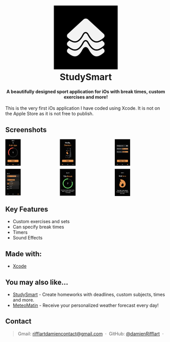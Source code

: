 
<h1 align="center">
  <br>
  <img src="./Graphics/shapylogov2.png" alt="ShapyIcon" width="200"></a>
  <br>
  StudySmart
  <br>
</h1>

<h4 align="center">A beautifully designed sport application for iOs with break times, custom exercises and more!</h4>

This is the very first iOs application I have coded using Xcode. It is not on the Apple Store as it is not free to publish.

## Screenshots
<div style="display: grid; grid-template-columns: repeat(auto-fit, minmax(150px, 1fr)); gap: 10px;">
    <img src="Graphics/0.jpg?raw=true" style="width: 30%;">
    <img src="Graphics/1.jpg?raw=true" style="width: 30%;">
    <img src="Graphics/2.jpg?raw=true" style="width: 30%;">
    <img src="Graphics/3.jpg?raw=true" style="width: 30%;">
    <img src="Graphics/4.jpg?raw=true" style="width: 30%;">
    <img src="Graphics/5.jpg?raw=true" style="width: 30%;">
</div>

## Key Features

* Custom exercises and sets
* Can specify break times
* Timers
* Sound Effects

## Made with:
- [Xcode](https://developer.apple.com/xcode/)

## You may also like...

- [StudySmart](https://github.com/damienRifflart/StudySmart) - Create homeworks with deadlines, custom subjects, times and more.
- [MeteoMatin](https://github.com/damienRifflart/MeteoMatin) - Receive your personalized weather forecast every day!

## Contact

> Gmail: [rifflartdamiencontact@gmail.com](rifflartdamiencontact@gmail.com) &nbsp;&middot;&nbsp;
> GitHub: [@damienRifflart](https://github.com/damienRifflart) &nbsp;&middot;&nbsp;

